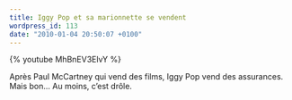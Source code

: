```yaml
---
title: Iggy Pop et sa marionnette se vendent
wordpress_id: 113
date: "2010-01-04 20:50:07 +0100"
---
```


{% youtube MhBnEV3ElvY %}

Après Paul McCartney qui vend des films, Iggy Pop vend des assurances. Mais
bon... Au moins, c’est drôle.
